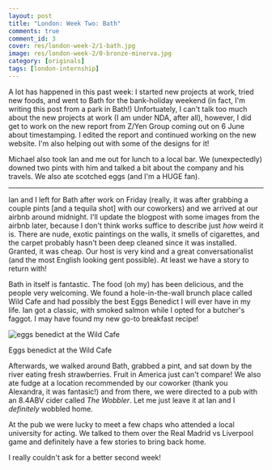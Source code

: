 ```yaml
---
layout: post
title: "London: Week Two: Bath"
comments: true
comment_id: 3
cover: res/london-week-2/1-bath.jpg
image: res/london-week-2/0-bronze-minerva.jpg
category: [originals]
tags: [london-internship]
---
```


A lot has happened in this past week: I started new projects at work, tried new foods, and went to Bath for the bank-holiday weekend (in fact, I'm writing this post from a park in Bath!) Unfortuately, I can't talk too much about the new projects at work (I am under NDA, after all), however, I did get to work on the new report from Z/Yen Group coming out on 6 June about timestamping. I edited the report and continued working on the new website. I'm also helping out with some of the designs for it! 

Michael also took Ian and me out for lunch to a local bar. We (unexpectedly) downed two pints with him and talked a bit about the company and his travels. We also ate scotched eggs (and I'm a HUGE fan).

<hr>

Ian and I left for Bath after work on Friday (really, it was after grabbing a couple pints [and a tequila shot] with our coworkers) and we arrived at our airbnb around midnight. I'll update the blogpost with some images from the airbnb later, because I don't think works suffice to describe just _how_ weird it is. There are nude, exotic paintings on the walls, it smells of cigarettes, and the carpet probably hasn't been deep cleaned since it was installed. Granted, it was cheap. Our host is very kind and a great conversationalist (and the most English looking gent possible). At least we have a story to return with!

Bath in itself is fantastic. The food (oh my) has been delicious, and the people very welcoming. We found a hole-in-the-wall brunch place called Wild Cafe and had possibly the best Eggs Benedict I will ever have in my life. Ian got a classic, with smoked salmon while I opted for a butcher's faggot. I may have found my new go-to breakfast recipe! 

![eggs benedict at the Wild Cafe](../res/london-week-2/2-eggs-benedict.jpg) 
<p class="caption">Eggs benedict at the Wild Cafe</p>

Afterwards, we walked around Bath, grabbed a pint, and sat down by the river eating fresh strawberries. Fruit in America just can't compare! We also ate fudge at a location recommended by our coworker (thank you Alexandra, it was fantasic!) and from there, we were directed to a pub with an 8.4ABV cider called *The Wobbler*. Let me just leave it at Ian and I _definitely_ wobbled home.

At the pub we were lucky to meet a few chaps who attended a local university for acting. We talked to them over the Real Madrid vs Liverpool game and definitely have a few stories to bring back home.

I really couldn't ask for a better second week!